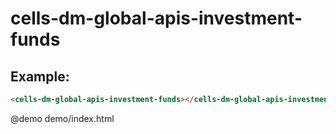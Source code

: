 # cells-dm-global-apis-investment-funds

## Example:

```html
<cells-dm-global-apis-investment-funds></cells-dm-global-apis-investment-funds>
```

@demo demo/index.html